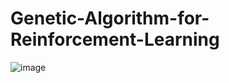 ﻿# Genetic-Algorithm-for-Reinforcement-Learning

![image](https://github.com/abh1shank/Genetic-Algorithm-for-Reinforcement-Learning/assets/97939389/4163169c-a88a-4516-8f39-00d62e561522)
